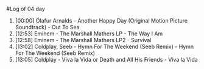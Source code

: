 #Log of 04 day

1. [00:00] Ólafur Arnalds - Another Happy Day (Original Motion Picture Soundtrack) - Out To Sea
1. [12:53] Eminem - The Marshall Mathers LP - The Way I Am
1. [12:58] Eminem - The Marshall Mathers LP2 - Survival
1. [13:02] Coldplay, Seeb - Hymn For The Weekend (Seeb Remix) - Hymn For The Weekend (Seeb Remix)
1. [13:05] Coldplay - Viva la Vida or Death and All His Friends - Viva la Vida

